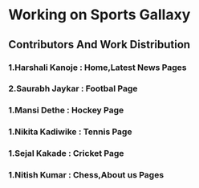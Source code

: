 # Working on Sports Gallaxy

## Contributors And Work Distribution

### 1.Harshali Kanoje : Home,Latest News Pages
### 2.Saurabh Jaykar  : Footbal Page
### 1.Mansi Dethe     : Hockey Page
### 1.Nikita Kadiwike : Tennis Page
### 1.Sejal Kakade     : Cricket Page
### 1.Nitish Kumar    : Chess,About us Pages